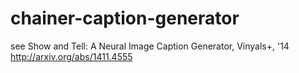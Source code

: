 # chainer-caption-generator
see
Show and Tell: A Neural Image Caption Generator, Vinyals+, '14
http://arxiv.org/abs/1411.4555
